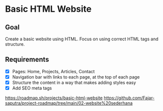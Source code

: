 # Basic HTML Website

## Goal

Create a basic website using HTML. Focus on using correct HTML tags and structure.

## Requirements

- [x] Pages: Home, Projects, Articles, Contact
- [x] Navigation bar with links to each page, at the top of each page
- [x] Structure the content in a way that makes adding styles easy
- [x] Add SEO meta tags

https://roadmap.sh/projects/basic-html-website
https://github.com/Fajar-saputra/project-roadmap/tree/main/02-website%20sederhana
